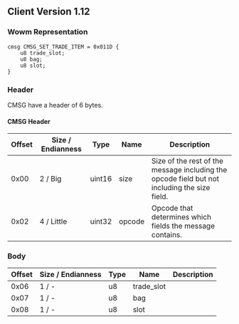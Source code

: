 ## Client Version 1.12

### Wowm Representation
```rust,ignore
cmsg CMSG_SET_TRADE_ITEM = 0x011D {
    u8 trade_slot;    
    u8 bag;    
    u8 slot;    
}

```
### Header
CMSG have a header of 6 bytes.

#### CMSG Header
| Offset | Size / Endianness | Type   | Name   | Description |
| ------ | ----------------- | ------ | ------ | ----------- |
| 0x00   | 2 / Big           | uint16 | size   | Size of the rest of the message including the opcode field but not including the size field.|
| 0x02   | 4 / Little        | uint32 | opcode | Opcode that determines which fields the message contains.|
### Body
| Offset | Size / Endianness | Type | Name | Description |
| ------ | ----------------- | ---- | ---- | ----------- |
| 0x06 | 1 / - | u8 | trade_slot |  |
| 0x07 | 1 / - | u8 | bag |  |
| 0x08 | 1 / - | u8 | slot |  |
